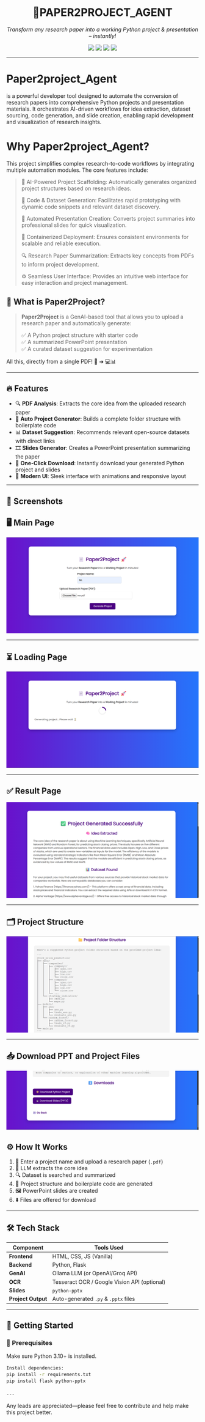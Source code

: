 <h1 align="center">📄PAPER2PROJECT_AGENT</h1>

<p align="center">
  <em>Transform any research paper into a working Python project & presentation – instantly!</em>
</p>

<p align="center">
  <img src="https://img.shields.io/badge/Python-3.10%2B-blue?style=for-the-badge&logo=python" />
  <img src="https://img.shields.io/badge/Flask-Web%20Framework-ff69b4?style=for-the-badge&logo=flask" />
  <img src="https://img.shields.io/badge/LLM-Powered-orange?style=for-the-badge" />
  <img src="https://img.shields.io/badge/License-MIT-green?style=for-the-badge" />
</p>

---

# **Paper2project_Agent**
 is a powerful developer tool designed to automate the conversion of research papers into comprehensive
Python projects and presentation materials. It orchestrates AI-driven workflows for idea extraction, dataset sourcing, code
generation, and slide creation, enabling rapid development and visualization of research insights.

# **Why Paper2project_Agent?**
This project simplifies complex research-to-code workflows by integrating multiple automation modules. 
The core features include:
>
> 🧩 AI-Powered Project Scaffolding: Automatically generates organized project structures based on research ideas.
> 
> 🚀 Code & Dataset Generation: Facilitates rapid prototyping with dynamic code snippets and relevant dataset discovery.
>
> 🎨 Automated Presentation Creation: Converts project summaries into professional slides for quick visualization.
>
> 🐳 Containerized Deployment: Ensures consistent environments for scalable and reliable execution.
>
> 🔍 Research Paper Summarization: Extracts key concepts from PDFs to inform project development.
>
> ⚙️ Seamless User Interface: Provides an intuitive web interface for easy interaction and project management.


## 🧠 What is Paper2Project?

> **Paper2Project** is a GenAI-based tool that allows you to upload a research paper and automatically generate:
> 
> ✅ A Python project structure with starter code  
> ✅ A summarized PowerPoint presentation  
> ✅ A curated dataset suggestion for experimentation  

All this, directly from a single PDF! 🧾 ➜ 💻📊

---

## 🔥 Features

- 🔍 **PDF Analysis**: Extracts the core idea from the uploaded research paper
- 📂 **Auto Project Generator**: Builds a complete folder structure with boilerplate code
- 📊 **Dataset Suggestion**: Recommends relevant open-source datasets with direct links
- 🎞️ **Slides Generator**: Creates a PowerPoint presentation summarizing the paper
- 💾 **One-Click Download**: Instantly download your generated Python project and slides
- 🎨 **Modern UI**: Sleek interface with animations and responsive layout

---

## 📸 Screenshots


## 🖥️ Main Page
![Main](static/screenshots/Main.png)

---

## ⏳ Loading Page
![Loading](static/screenshots/Load.png)

---

## ✅ Result Page
![Result](static/screenshots/Result.png)

---

## 🗂️ Project Structure
![Project Structure](static/screenshots/Pro_stru.png)

---

## 📥 Download PPT and Project Files
![Download](static/screenshots/Dwn.png)

## ⚙️ How It Works

1. 📝 Enter a project name and upload a research paper (`.pdf`)
2. 🤖 LLM extracts the core idea
3. 🔍 Dataset is searched and summarized
4. 🐍 Project structure and boilerplate code are generated
5. 🖼️ PowerPoint slides are created
6. ⬇️ Files are offered for download

---

## 🛠️ Tech Stack

| Component    | Tools Used |
|--------------|-------------|
| **Frontend** | HTML, CSS, JS (Vanilla) |
| **Backend**  | Python, Flask |
| **GenAI**    | Ollama LLM (or OpenAI/Groq API) |
| **OCR**      | Tesseract OCR / Google Vision API (optional) |
| **Slides**   | `python-pptx` |
| **Project Output** | Auto-generated `.py` & `.pptx` files |

---

## 🚀 Getting Started

### 🔧 Prerequisites

Make sure Python 3.10+ is installed.
```bash
Install dependencies:
pip install -r requirements.txt 
pip install flask python-pptx

---
```


Any leads are appreciated—please feel free to contribute and help make this project better.
